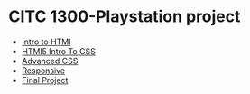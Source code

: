 # CITC 1300-Playstation project

<ul>
<li><a href="intro_to_html/index.html" target="_blank">Intro to HTMl</a>
<li><a href="HTML5_intro_CSS/index.html" target="_blank">HTMl5 Intro To CSS</a>
<li><a href="adv_css/index.html" target="_blank">Advanced CSS</a>
<li><a href="responsive/index.html" target="_blank">Responsive</a>
<li><a href="Final_Project/index.html" target="_blank">Final Project</a>
<ul>